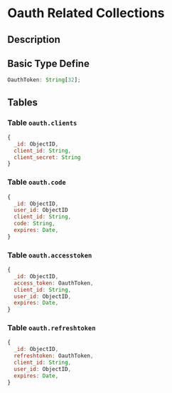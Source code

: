 # Oauth Related Collections

## Description

## Basic Type Define

```javascript
OauthToken: String[32];
```

## Tables

### Table `oauth.clients`

```javascript
{
  _id: ObjectID,
  client_id: String,
  client_secret: String
}
```

### Table `oauth.code`

```javascript
{
  _id: ObjectID,
  user_id: ObjectID
  client_id: String,
  code: String,
  expires: Date,
}
```

### Table `oauth.accesstoken`

```javascript
{
  _id: ObjectID,
  access_token: OauthToken,
  client_id: String,
  user_id: ObjectID,
  expires: Date,
}
```

### Table `oauth.refreshtoken`

```javascript
{
  _id: ObjectID,
  refreshtoken: OauthToken,
  client_id: String,
  user_id: ObjectID,
  expires: Date,
}
```
